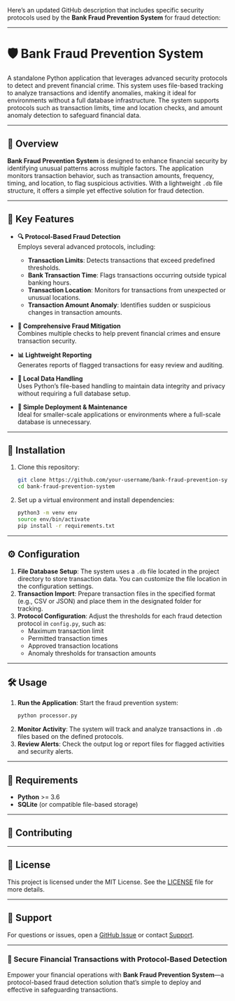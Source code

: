 Here’s an updated GitHub description that includes specific security protocols used by the **Bank Fraud Prevention System** for fraud detection:

---

# 🛡️ Bank Fraud Prevention System

A standalone Python application that leverages advanced security protocols to detect and prevent financial crime. This system uses file-based tracking to analyze transactions and identify anomalies, making it ideal for environments without a full database infrastructure. The system supports protocols such as transaction limits, time and location checks, and amount anomaly detection to safeguard financial data.

---

## 📌 Overview

**Bank Fraud Prevention System** is designed to enhance financial security by identifying unusual patterns across multiple factors. The application monitors transaction behavior, such as transaction amounts, frequency, timing, and location, to flag suspicious activities. With a lightweight `.db` file structure, it offers a simple yet effective solution for fraud detection.

---

## 🚀 Key Features

- **🔍 Protocol-Based Fraud Detection**  
  Employs several advanced protocols, including:
  - **Transaction Limits**: Detects transactions that exceed predefined thresholds.
  - **Bank Transaction Time**: Flags transactions occurring outside typical banking hours.
  - **Transaction Location**: Monitors for transactions from unexpected or unusual locations.
  - **Transaction Amount Anomaly**: Identifies sudden or suspicious changes in transaction amounts.

- **🛑 Comprehensive Fraud Mitigation**  
  Combines multiple checks to help prevent financial crimes and ensure transaction security.

- **📊 Lightweight Reporting**  
  Generates reports of flagged transactions for easy review and auditing.

- **🔐 Local Data Handling**  
  Uses Python’s file-based handling to maintain data integrity and privacy without requiring a full database setup.

- **📁 Simple Deployment & Maintenance**  
  Ideal for smaller-scale applications or environments where a full-scale database is unnecessary.

---

## 📂 Installation

1. Clone this repository:
   ```bash
   git clone https://github.com/your-username/bank-fraud-prevention-system.git
   cd bank-fraud-prevention-system
   ```

2. Set up a virtual environment and install dependencies:
   ```bash
   python3 -m venv env
   source env/bin/activate
   pip install -r requirements.txt
   ```

---

## ⚙️ Configuration

1. **File Database Setup**: The system uses a `.db` file located in the project directory to store transaction data. You can customize the file location in the configuration settings.
2. **Transaction Import**: Prepare transaction files in the specified format (e.g., CSV or JSON) and place them in the designated folder for tracking.
3. **Protocol Configuration**: Adjust the thresholds for each fraud detection protocol in `config.py`, such as:
   - Maximum transaction limit
   - Permitted transaction times
   - Approved transaction locations
   - Anomaly thresholds for transaction amounts

---

## 🛠 Usage

1. **Run the Application**: Start the fraud prevention system:
   ```bash
   python processor.py
   ```
2. **Monitor Activity**: The system will track and analyze transactions in `.db` files based on the defined protocols.
3. **Review Alerts**: Check the output log or report files for flagged activities and security alerts.

---

## 📝 Requirements

- **Python** >= 3.6
- **SQLite** (or compatible file-based storage)

---

## 🤝 Contributing

---

## 📄 License

This project is licensed under the MIT License. See the [LICENSE](./LICENSE) file for more details.

---

## 💬 Support

For questions or issues, open a [GitHub Issue](https://github.com/your-username/bank-fraud-prevention-system/issues) or contact [Support](mailto:uniwylimp@gmail.com).

---

### 🎉 Secure Financial Transactions with Protocol-Based Detection

Empower your financial operations with **Bank Fraud Prevention System**—a protocol-based fraud detection solution that’s simple to deploy and effective in safeguarding transactions.
